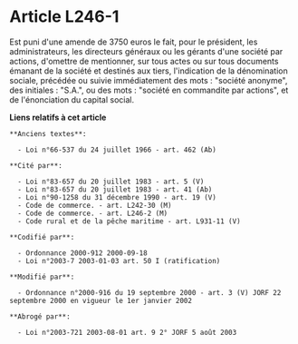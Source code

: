 # Article L246-1

Est puni d'une amende de 3750 euros le fait, pour le président, les administrateurs, les directeurs généraux ou les gérants
d'une société par actions, d'omettre de mentionner, sur tous actes ou sur tous documents émanant de la société et destinés
aux tiers, l'indication de la dénomination sociale, précédée ou suivie immédiatement des mots : "société anonyme", des
initiales : "S.A.", ou des mots : "société en commandite par actions", et de l'énonciation du capital social.

**Liens relatifs à cet article**

	**Anciens textes**:

	  - Loi n°66-537 du 24 juillet 1966 - art. 462 (Ab)

	**Cité par**:

	  - Loi n°83-657 du 20 juillet 1983 - art. 5 (V)
	  - Loi n°83-657 du 20 juillet 1983 - art. 41 (Ab)
	  - Loi n°90-1258 du 31 décembre 1990 - art. 19 (V)
	  - Code de commerce. - art. L242-30 (M)
	  - Code de commerce. - art. L246-2 (M)
	  - Code rural et de la pêche maritime - art. L931-11 (V)

	**Codifié par**:

	  - Ordonnance 2000-912 2000-09-18
	  - Loi n°2003-7 2003-01-03 art. 50 I (ratification)

	**Modifié par**:

	  - Ordonnance n°2000-916 du 19 septembre 2000 - art. 3 (V) JORF 22 septembre 2000 en vigueur le 1er janvier 2002

	**Abrogé par**:

	  - Loi n°2003-721 2003-08-01 art. 9 2° JORF 5 août 2003
